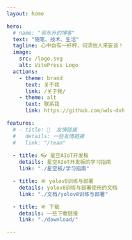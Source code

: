 ```yaml
---
layout: home

hero:
  # name: "邬东升的博客"
  text: "随笔、技术、生活"
  tagline: 心中自有一杆秤，何须他人来妄谈！
  image: 
    src: /logo.svg
    alt: VitePress Logo 
  actions:
    - theme: brand
      text: 关于我
      link: /关于我/
    - theme: alt
      text: 联系我
      link: https://github.com/wds-dxh

features:
  # - title: 🤝  友情链接
  #   details: 一些友情链接
  #   link: "/team"
    
  - title: 👓 星空AIoT开发板
    details: 星空AIoT开发板的学习指南
    link: "./星空板/学习指南"

  - title: 🪖 yolov8训练与部署
    details: yolov8训练与部署使用的文档
    link: "./文档/yolov8训练与部署"

  - title: 🪖 下载
    details: 一些下载链接
    link: "./download/"

---
```

